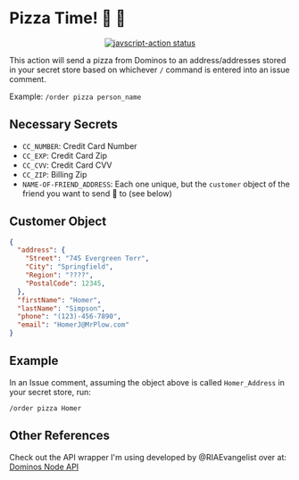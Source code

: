 # Pizza Time! :pizza: :pizza:

<p align="center">
  <a href="https://github.com/actions/javascript-action/actions"><img alt="javscript-action status" src="https://github.com/actions/javascript-action/workflows/units-test/badge.svg"></a>
</p>

This action will send a pizza from Dominos to an address/addresses stored in your secret store based on whichever `/` command is entered into an issue comment.

Example: `/order pizza person_name`

## Necessary Secrets

- `CC_NUMBER`: Credit Card Number
- `CC_EXP`: Credit Card Zip
- `CC_CVV`: Credit Card CVV
- `CC_ZIP`: Billing Zip
- `NAME-OF-FRIEND_ADDRESS`: Each one unique, but the `customer` object of the friend you want to send 🍕 to (see below)

## Customer Object

```json
{
  "address": {
    "Street": "745 Evergreen Terr",
    "City": "Springfield",
    "Region": "????",
    "PostalCode": 12345,
  },
  "firstName": "Homer",
  "lastName": "Simpson",
  "phone": "(123)-456-7890",
  "email": "HomerJ@MrPlow.com"
}
```

## Example 

In an Issue comment, assuming the object above is called `Homer_Address` in your secret store, run:

`/order pizza Homer`

## Other References

Check out the API wrapper I'm using developed by @RIAEvangelist over at: [Dominos Node API](https://github.com/RIAEvangelist/node-dominos-pizza-api)
